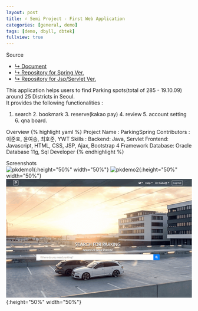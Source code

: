 ```yaml
---
layout: post
title: ♯ Semi Project - First Web Application
categories: [general, demo]
tags: [demo, dbyll, dbtek]
fullview: true
---
```


Source
- [↳ Document](https://jnuho.github.io/parking)
- [↳ Repository for Spring Ver.](https://github.com/fggo/ParkingSpring)
- [↳ Repository for Jsp/Servlet Ver.](https://github.com/fggo/Parking)

This application helps users to find Parking spots(total of 285 - 19.10.09) around 25 Districts in Seoul.<br>
It provides the following functionalities :<br>
1. search 2. bookmark 3. reserve(kakao pay) 4. review 5. account setting 6. qna board.

Overview
{% highlight yaml %}
Project Name : ParkingSpring
Contributors :
   이준호, 윤여송, 최호준, YWT
Skills : 
  Backend: Java, Servlet
  Frontend: Javascript, HTML, CSS, JSP, Ajax, Bootstrap 4 Framework
  Database: Oracle Database 11g, Sql Developer
{% endhighlight %}

Screenshots<br>
  ![pkdemo1](/assets/images/pkdemo1.gif){:height="50%" width="50%"}
  ![pkdemo2](/assets/images/pkdemo2.gif){:height="50%" width="50%"}
  ![pkdemo3](/assets/images/pkdemo3.gif){:height="50%" width="50%"}
